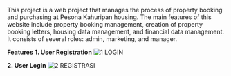 This project is a web project that manages the process of property booking and purchasing at Pesona Kahuripan housing. The main features of this website include property booking management, creation of property booking letters, housing data management, and financial data management. It consists of several roles: admin, marketing, and manager.

**Features**
**1. User Registration**
![1  LOGIN](https://github.com/devzainn/property-project/assets/174663275/a973d3e9-4eb4-4382-aa11-409de426d5af)

**2. User Login**
![2  REGISTRASI](https://github.com/devzainn/property-project/assets/174663275/919d3f1c-381a-484a-8571-2afd086b7e00)
